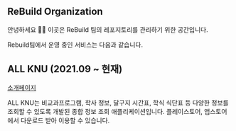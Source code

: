 ## ReBuild Organization
안녕하세요 👋🏻 이곳은 ReBuild 팀의 레포지토리를 관리하기 위한 공간입니다.

Rebuild팀에서 운영 중인 서비스는 다음과 같습니다.

## ALL KNU (2021.09 ~ 현재)
[소개페이지](https://all-knu.accongbox.com/)

ALL KNU는 비교과프로그램, 학사 정보, 달구지 시간표, 학식 식단표 등 다양한 정보를 조회할 수 있도록 개발된 종합 정보 조회 애플리케이션입니다.
플레이스토어, 앱스토어에서 다운로드 받아 이용할 수 있습니다.

